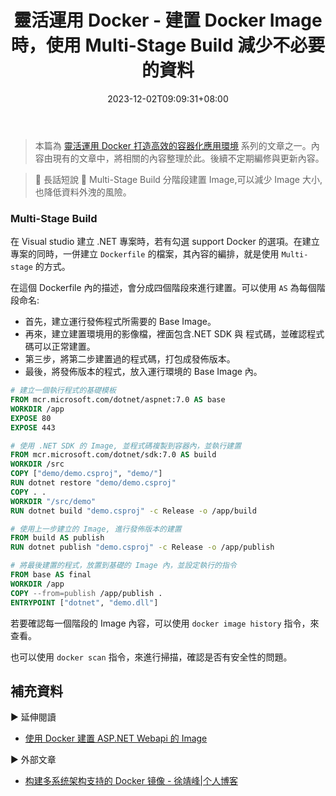 ﻿---
title: 靈活運用 Docker - 建置 Docker Image 時，使用 Multi-Stage Build 減少不必要的資料
description: 本文記錄在建置 Docker Image 時，如何使用 Multi-Stage build的方式，有效的減少產出 Artfact 的大小。後續不定期更新內容。
date: 2023-12-02T09:09:31+08:00
lastmod: 2023-12-02T09:51:42+08:00
tags:
  - Docker
categories:
  - Container
keywords:
  - Container
  - Docker
  - docker build
  - Multi-Stage Build
slug: docker-build-use-multi-stage-build
series: 靈活運用 Docker 打造高效的容器化應用環境
---

> 本篇為 [靈活運用 Docker 打造高效的容器化應用環境](../flexibly-use-docker-foreword/index.md) 系列的文章之一。內容由現有的文章中，將相關的內容整理於此。後續不定期編修與更新內容。

> 🔖 長話短說 🔖
> Multi-Stage Build 分階段建置 Image,可以減少 Image 大小,也降低資料外洩的風險。
### Multi-Stage Build

在 Visual studio 建立 .NET 專案時，若有勾選 support Docker 的選項。在建立專案的同時，一併建立 `Dockerfile` 的檔案，其內容的編排，就是使用 `Multi-stage` 的方式。

在這個 Dockerfile 內的描述，會分成四個階段來進行建置。可以使用 `AS` 為每個階段命名:

- 首先，建立運行發佈程式所需要的 Base Image。
- 再來，建立建置環境用的影像檔，裡面包含.NET SDK 與 程式碼，並確認程式碼可以正常建置。
- 第三步，將第二步建置過的程式碼，打包成發佈版本。
- 最後，將發佈版本的程式，放入運行環境的 Base Image 內。

```Dockerfile
# 建立一個執行程式的基礎模板
FROM mcr.microsoft.com/dotnet/aspnet:7.0 AS base
WORKDIR /app
EXPOSE 80
EXPOSE 443

# 使用 .NET SDK 的 Image, 並程式碼複製到容器內，並執行建置
FROM mcr.microsoft.com/dotnet/sdk:7.0 AS build
WORKDIR /src
COPY ["demo/demo.csproj", "demo/"]
RUN dotnet restore "demo/demo.csproj"
COPY . .
WORKDIR "/src/demo"
RUN dotnet build "demo.csproj" -c Release -o /app/build

# 使用上一步建立的 Image, 進行發佈版本的建置
FROM build AS publish
RUN dotnet publish "demo.csproj" -c Release -o /app/publish

# 將最後建置的程式，放置到基礎的 Image 內，並設定執行的指令
FROM base AS final
WORKDIR /app
COPY --from=publish /app/publish .
ENTRYPOINT ["dotnet", "demo.dll"]
```

若要確認每一個階段的 Image 內容，可以使用 `docker image history` 指令，來查看。

也可以使用 `docker scan` 指令，來進行掃描，確認是否有安全性的問題。

## 補充資料

▶ 延伸閱讀

- [使用 Docker 建置 ASP.NET Webapi 的 Image](../../../Container/aspnet-webapi-containerized/index.md)

▶ 外部文章

- [构建多系统架构支持的 Docker 镜像 - 徐靖峰|个人博客](https://www.cnkirito.moe/docker-multi-arch/)
